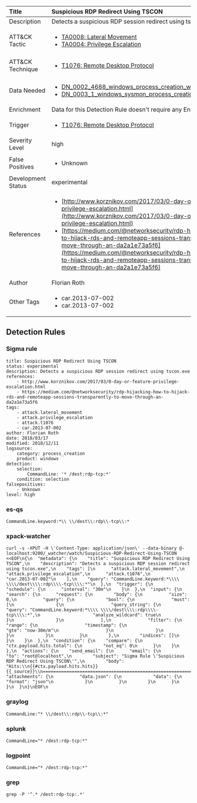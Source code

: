 | Title                | Suspicious RDP Redirect Using TSCON                                                                                                                                                 |
|:---------------------|:------------------------------------------------------------------------------------------------------------------------------------------------------------|
| Description          | Detects a suspicious RDP session redirect using tscon.exe                                                                                                                                           |
| ATT&amp;CK Tactic    |  <ul><li>[TA0008: Lateral Movement](https://attack.mitre.org/tactics/TA0008)</li><li>[TA0004: Privilege Escalation](https://attack.mitre.org/tactics/TA0004)</li></ul>  |
| ATT&amp;CK Technique | <ul><li>[T1076: Remote Desktop Protocol](https://attack.mitre.org/techniques/T1076)</li></ul>  |
| Data Needed          | <ul><li>[DN_0002_4688_windows_process_creation_with_commandline](../Data_Needed/DN_0002_4688_windows_process_creation_with_commandline.md)</li><li>[DN_0003_1_windows_sysmon_process_creation](../Data_Needed/DN_0003_1_windows_sysmon_process_creation.md)</li></ul>  |
| Enrichment           |  Data for this Detection Rule doesn't require any Enrichments.  |
| Trigger              | <ul><li>[T1076: Remote Desktop Protocol](../Triggers/T1076.md)</li></ul>  |
| Severity Level       | high |
| False Positives      | <ul><li>Unknown</li></ul>  |
| Development Status   | experimental |
| References           | <ul><li>[http://www.korznikov.com/2017/03/0-day-or-feature-privilege-escalation.html](http://www.korznikov.com/2017/03/0-day-or-feature-privilege-escalation.html)</li><li>[https://medium.com/@networksecurity/rdp-hijacking-how-to-hijack-rds-and-remoteapp-sessions-transparently-to-move-through-an-da2a1e73a5f6](https://medium.com/@networksecurity/rdp-hijacking-how-to-hijack-rds-and-remoteapp-sessions-transparently-to-move-through-an-da2a1e73a5f6)</li></ul>  |
| Author               | Florian Roth |
| Other Tags           | <ul><li>car.2013-07-002</li><li>car.2013-07-002</li></ul> | 

## Detection Rules

### Sigma rule

```
title: Suspicious RDP Redirect Using TSCON
status: experimental
description: Detects a suspicious RDP session redirect using tscon.exe
references:
    - http://www.korznikov.com/2017/03/0-day-or-feature-privilege-escalation.html
    - https://medium.com/@networksecurity/rdp-hijacking-how-to-hijack-rds-and-remoteapp-sessions-transparently-to-move-through-an-da2a1e73a5f6
tags:
    - attack.lateral_movement
    - attack.privilege_escalation
    - attack.t1076
    - car.2013-07-002
author: Florian Roth
date: 2018/03/17
modified: 2018/12/11
logsource:
    category: process_creation
    product: windows
detection:
    selection:
        CommandLine: '* /dest:rdp-tcp:*'
    condition: selection
falsepositives:
    - Unknown
level: high

```





### es-qs
    
```
CommandLine.keyword:*\\ \\/dest\\:rdp\\-tcp\\:*
```


### xpack-watcher
    
```
curl -s -XPUT -H \'Content-Type: application/json\' --data-binary @- localhost:9200/_watcher/watch/Suspicious-RDP-Redirect-Using-TSCON <<EOF\n{\n  "metadata": {\n    "title": "Suspicious RDP Redirect Using TSCON",\n    "description": "Detects a suspicious RDP session redirect using tscon.exe",\n    "tags": [\n      "attack.lateral_movement",\n      "attack.privilege_escalation",\n      "attack.t1076",\n      "car.2013-07-002"\n    ],\n    "query": "CommandLine.keyword:*\\\\ \\\\/dest\\\\:rdp\\\\-tcp\\\\:*"\n  },\n  "trigger": {\n    "schedule": {\n      "interval": "30m"\n    }\n  },\n  "input": {\n    "search": {\n      "request": {\n        "body": {\n          "size": 0,\n          "query": {\n            "bool": {\n              "must": [\n                {\n                  "query_string": {\n                    "query": "CommandLine.keyword:*\\\\ \\\\/dest\\\\:rdp\\\\-tcp\\\\:*",\n                    "analyze_wildcard": true\n                  }\n                }\n              ],\n              "filter": {\n                "range": {\n                  "timestamp": {\n                    "gte": "now-30m/m"\n                  }\n                }\n              }\n            }\n          }\n        },\n        "indices": []\n      }\n    }\n  },\n  "condition": {\n    "compare": {\n      "ctx.payload.hits.total": {\n        "not_eq": 0\n      }\n    }\n  },\n  "actions": {\n    "send_email": {\n      "email": {\n        "to": "root@localhost",\n        "subject": "Sigma Rule \'Suspicious RDP Redirect Using TSCON\'",\n        "body": "Hits:\\n{{#ctx.payload.hits.hits}}{{_source}}\\n================================================================================\\n{{/ctx.payload.hits.hits}}",\n        "attachments": {\n          "data.json": {\n            "data": {\n              "format": "json"\n            }\n          }\n        }\n      }\n    }\n  }\n}\nEOF\n
```


### graylog
    
```
CommandLine:"* \\/dest\\:rdp\\-tcp\\:*"
```


### splunk
    
```
CommandLine="* /dest:rdp-tcp:*"
```


### logpoint
    
```
CommandLine="* /dest:rdp-tcp:*"
```


### grep
    
```
grep -P '^.* /dest:rdp-tcp:.*'
```




